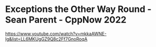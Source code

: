 # Exceptions the Other Way Round - Sean Parent - CppNow 2022
https://www.youtube.com/watch?v=mkkaAWNE-Ig&list=LL6MKUgGZ9Q8c2Ff7GnoRoqA

